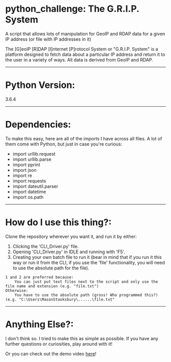# python_challenge: The G.R.I.P. System
A script that allows lots of manipulation for GeoIP and RDAP data for a given IP address (or file with IP addresses in it)


The [G]eoIP [R]DAP [I]nternet [P]rotocol System or "G.R.I.P. System" is a platform designed to fetch data about a particular IP address and return it to the user in a variety of ways. All data is derived from GeoIP and RDAP.

---

# Python Version:
  3.6.4
  
---


# Dependencies:
To make this easy, here are all of the imports I have across all files. A lot of them come with Python, but just in case you're curious:
* import urllib.request
* import urllib.parse
* import pprint
* import json
* import re
* import requests
* import dateutil.parser
* import datetime
* import os.path
  
---
  
# How do I use this thing?:
Clone the repository wherever you want it, and run it by either:
  1. Clicking the 'CLI_Driver.py' file. 
  2. Opening 'CLI_Driver.py' in IDLE and running with 'F5'.
  3. Creating your own batch file to run it (bear in mind that if you run it this way or run it from the CLI, if you use the 'file' functionality, you will need to use the absolute path for the file).
    
    1 and 2 are preferred because:
        You can just put text files next to the script and only use the file name and extension (e.g. "file.txt")
    Otherwise:
        You have to use the absolute path (gross! Who programmed this?) (e.g. "C:\Users\MasonStooksbury\......\file.txt"
        
        
 ---
 
        
 # Anything Else?:
 I don't think so. I tried to make this as simple as possible. If you have any further questions or curiosities, play around with it!
 
 Or you can check out the demo video [here](http://masonstooksbury.wixsite.com/portfolio/g-r-i-p-system "Portfolio: The G.R.I.P. System")!

